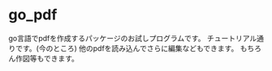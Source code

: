 # go_pdf

go言語でpdfを作成するパッケージのお試しプログラムです。
チュートリアル通りです。(今のところ)
他のpdfを読み込んでさらに編集などもできます。
もちろん作図等もできます。
